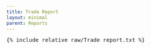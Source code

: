 ```yaml
---
title: Trade Report
layout: minimal
parent: Reports
---
```


<pre>
{% include_relative raw/Trade_report.txt %}
</pre>
